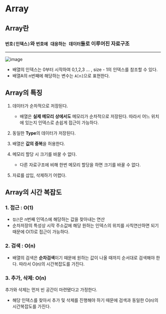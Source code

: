 # Array
## Array란


 ### `번호(인덱스)`와 `번호에 대응하는 데이터`들로 이루어진 자료구조
 
 ------
 
 
 
 
 
 ![image](https://user-images.githubusercontent.com/36829127/171389627-5fa30150-24f7-4370-85fe-9ad9b5306524.png)
 
 * 배열의 인덱스는 0부터 시작하여 0,1,2,3 ... , size - 1의 인덱스를 참조할 수 있다.
 * 배열A의 n번째에 해당하는 변수는 `A[n]`으로 표현한다.

 
## Array의 특징
1. 데이터가 순차적으로 저장된다.

   * 배열은 **실제 메모리** **상에서도** 메모리가 순차적으로 저장된다. 따라서 어느 위치에 있는지 인덱스로 손쉽게 접근이 가능하다.
   
2. 동일한 **Type**의 데이터가 저장된다.


3. 배열은 **값의 중복**을 허용한다.


4. 메모리 할당 시 크기를 바꿀 수 없다.

   * 다른 자료구조에 비해 한번 메모리 할당을 하면 크기를 바꿀 수 없다.

5. 자료를 삽입, 삭제하기 어렵다.

## Array의 시간 복잡도
### 1. 접근 : O(1)

* `접근`은 n번째 인덱스에 해당하는 값을 찾아내는 연산
* 순차저장의 특성상 시작 주소값에 해당 원하는 인덱스의 위치를 사칙연산하면 되기 때문에 O(1)로 접근이 가능하다.

### 2. 검색 : O(n)

* 배열의 검색은 **순차검색**이기 때문에 원하는 값이 나올 때까지 순서대로 검색해야 한다. 따라서 O(n)의 시간복잡도를 가진다.

### 3. 추가, 삭제: O(n)
추가와 삭제는 먼저 빈 공간이 마련됐다고 가정한다.
* 해당 인덱스를 찾아서 추가 및 삭제를 진행해야 하기 때문에 검색과 동일한 O(n)의 시간복잡도를 가진다.
